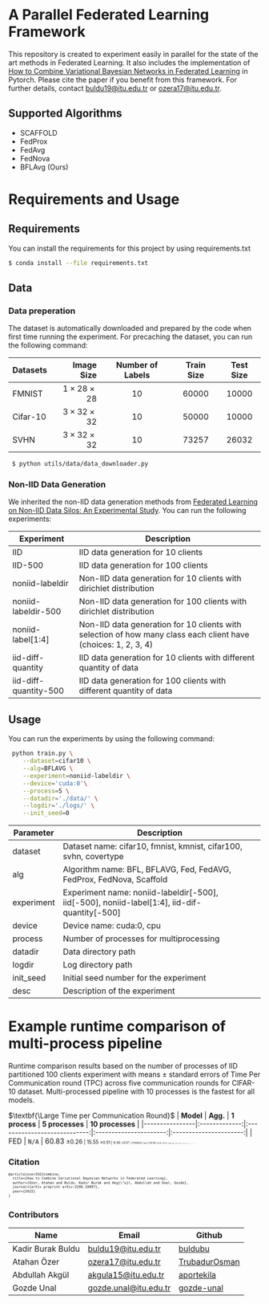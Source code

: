 # A Parallel Federated Learning Framework
This repository is created to experiment easily in parallel for the state of the art methods in Federated Learning. It also includes the implementation of [How to Combine Variational Bayesian Networks in Federated Learning](https://arxiv.org/abs/2206.10897) in Pytorch. Please cite the paper if you benefit from this framework. For further details, contact buldu19@itu.edu.tr or ozera17@itu.edu.tr. 

## Supported Algorithms 

- SCAFFOLD
- FedProx
- FedAvg
- FedNova
- BFLAvg (Ours)

# Requirements and Usage
## Requirements 
 You can install the requirements for this project by using requirements.txt

 ```sh
 $ conda install --file requirements.txt
```
## Data
### Data preperation
 The dataset is automatically downloaded and prepared by the code when first time running the experiment. For precaching the dataset, you can run the following command:

| $\textbf{Datasets}$ |     $\textbf{Image Size}$ | $\textbf{Number of Labels}$ | $\textbf{Train Size}$ | $\textbf{Test Size}$ |
|-------------------|------------------------:|:-----------------:|:-------------------:|:------------------:|
| FMNIST            | $1 \times 28 \times 28$ |        $10$       |       $60000$       |       $10000$      |
| Cifar-10          | $3 \times 32 \times 32$ |        $10$       |       $50000$       |       $10000$      |
| SVHN              | $3 \times 32 \times 32$ |        $10$       |       $73257$       |       $26032$      |

```sh
 $ python utils/data/data_downloader.py
```

### Non-IID Data Generation
We inherited the non-IID data generation methods from [Federated Learning on Non-IID Data Silos: An Experimental Study](https://arxiv.org/pdf/2102.02079). You can run the following experiments:

| Experiment | Description |
|------------|-------------|
| IID        | IID data generation for 10 clients |
| IID-500    | IID data generation for 100 clients |
| noniid-labeldir    | Non-IID data generation for 10 clients with dirichlet distribution |
| noniid-labeldir-500    | Non-IID data generation for 100 clients with dirichlet distribution |
| noniid-label[1:4]    | Non-IID data generation for 10 clients with selection of how many class each client have (choices: 1, 2, 3, 4) |
| iid-diff-quantity    | IID data generation for 10 clients with different quantity of data |
| iid-diff-quantity-500    | IID data generation for 100 clients with different quantity of data |

## Usage
 You can run the experiments by using the following command:

```sh
 python train.py \
    --dataset=cifar10 \
    --alg=BFLAVG \
    --experiment=noniid-labeldir \
    --device='cuda:0'\
    --process=5 \
    --datadir='./data/' \
    --logdir='./logs/' \
    --init_seed=0
```

| Parameter | Description |
| ------ | ------ |
| dataset | Dataset name: cifar10, fmnist, kmnist, cifar100, svhn, covertype|
| alg | Algorithm name: BFL, BFLAVG, Fed, FedAVG, FedProx, FedNova, Scaffold|
| experiment | Experiment name: noniid-labeldir[-500], iid[-500], noniid-label[1:4], iid-dif-quantity[-500]|
| device | Device name: cuda:0, cpu|
| process | Number of processes for multiprocessing |
| datadir | Data directory path |
| logdir | Log directory path |
| init_seed | Initial seed number for the experiment |
| desc | Description of the experiment |

# Example runtime comparison of multi-process pipeline
Runtime comparison results based on the number of processes of IID partitioned 100 clients experiment with means $\pm$ standard errors of Time Per Communication round (TPC) across five communication rounds for CIFAR-10 dataset.  Multi-processed pipeline with 10 processes is the fastest for all models.

$\textbf{\Large Time per Communication Round}$
| $\textbf{Model}$ | $\textbf{Agg.}$ |      $\textbf{1 process}$      |  $\textbf{5 processes}$  |  $\textbf{10 processes}$ |
|----------------|:-------------:|:----------------------------:|:----------------------:|:----------------------:|
| FED            |  $\texttt{N/A}$ |    $60.83$ <small>$\pm 0.26$<small>    | $15.55$ <small>$\pm 0.51$<small> |  $9.30$ <small>$\pm 0.07$<small> |
| FEDAVG         |  $\texttt{N/A}$ |    $60.90$ <small>$\pm 0.18$<small>    | $15.57$ <small>$\pm 0.39$<small> |  $9.22$ <small>$\pm 0.20$<small> |
| FVBA           |  $\texttt{EAA}$ |    $72.77$ <small>$\pm 0.18$<small>    | $16.22$ <small>$\pm 0.05$<small> |  $9.49$ <small>$\pm 0.06$<small> |
|                |  $\texttt{GAA}$ |    $71.23$ <small>$\pm 0.88$<small>    | $16.48$ <small>$\pm 0.10$<small> |  $9.41$ <small>$\pm 0.05$<small> |
|                | $\texttt{AALV}$ |    $72.10$ <small>$\pm 0.36$<small>    | $16.33$ <small>$\pm 0.10$<small> |  $9.51$ <small>$\pm 0.09$<small> |
|                |  $\texttt{PPA}$ |    $66.95$ <small>$\pm 0.31$<small>    | $18.06$ <small>$\pm 0.20$<small> | $11.23$ <small>$\pm 0.16$<small> |
|                |  $\texttt{CF}$  |    $72.53$ <small>$\pm 0.29$<small>    | $16.34$ <small>$\pm 0.10$<small> |  $9.36$ <small>$\pm 0.14$<small> |
| FVBWA          |  $\texttt{EAA}$ |    $72.38$ <small>$\pm 0.31$<small>    | $16.45$ <small>$\pm 0.06$<small> |  $9.44$ <small>$\pm 0.11$<small> |
|                |  $\texttt{GAA}$ |    $72.78$ <small>$\pm 0.15$<small>    | $15.88$ <small>$\pm 0.25$<small> |  $9.42$ <small>$\pm 0.11$<small> |
|                | $\texttt{AALV}$ |    $72.41$ <small>$\pm 0.24$<small>    | $16.19$ <small>$\pm 0.09$<small> |  $9.64$ <small>$\pm 0.13$<small> |
|                |  $\texttt{PPA}$ |    $67.51$ <small>$\pm 0.16$<small>    | $17.99$ <small>$\pm 0.42$<small> | $11.15$ <small>$\pm 0.12$<small> |
|                |  $\texttt{CF}$  |    $72.86$ <small>$\pm 0.40$<small>    | $17.22$ <small>$\pm 0.40$<small> | $10.56$ <small>$\pm 0.08$<small> |


# Citation
```latex
@article{ozer2022combine,
  title={How to Combine Variational Bayesian Networks in Federated Learning},
  author={Ozer, Atahan and Buldu, Kadir Burak and Akg{\"u}l, Abdullah and Unal, Gozde},
  journal={arXiv preprint arXiv:2206.10897},
  year={2022}
}
```

# Contributors

| Name | Email |  Github |
| ------ | ------ | ------ |
| Kadir Burak Buldu | buldu19@itu.edu.tr | [buldubu](https://github.com/buldubu) |
| Atahan Özer | ozera17@itu.edu.tr | [TrubadurOsman](https://github.com/TrubadurOsman) |
| Abdullah Akgül | akgula15@itu.edu.tr | [aportekila](https://github.com/aportekila) |
| Gozde Unal | gozde.unal@itu.edu.tr | [gozde-unal](https://github.com/gozde-unal) |
